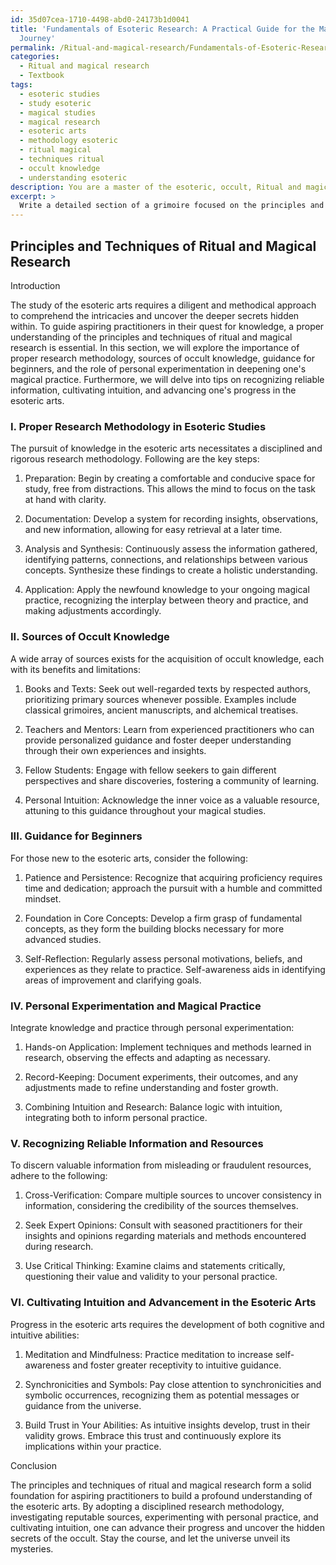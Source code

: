 ```yaml
---
id: 35d07cea-1710-4498-abd0-24173b1d0041
title: 'Fundamentals of Esoteric Research: A Practical Guide for the Magician\''s
  Journey'
permalink: /Ritual-and-magical-research/Fundamentals-of-Esoteric-Research-A-Practical-Guide-for-the-Magicians-Journey/
categories:
  - Ritual and magical research
  - Textbook
tags:
  - esoteric studies
  - study esoteric
  - magical studies
  - magical research
  - esoteric arts
  - methodology esoteric
  - ritual magical
  - techniques ritual
  - occult knowledge
  - understanding esoteric
description: You are a master of the esoteric, occult, Ritual and magical research and education, you have written many textbooks on the subject in ways that provide students with rich and deep understanding of the subject. You are being asked to write textbook-like sections on a topic and you do it with full context, explainability, and reliability in accuracy to the true facts of the topic at hand, in a textbook style that a student would easily be able to learn from, in a rich, engaging, and contextual way. Always include relevant context (such as formulas and history), related concepts, and in a way that someone can gain deep insights from.
excerpt: > 
  Write a detailed section of a grimoire focused on the principles and techniques of ritual and magical research that a student can study to gain profound knowledge and understanding. Discuss the importance of proper research methodology, sources of occult knowledge, guidance for beginners, and the role of personal experimentation in deepening one's magical practice. Additionally, provide tips on recognizing reliable information, cultivating intuition, and advancing one's progress in the esoteric arts.
---
```


## Principles and Techniques of Ritual and Magical Research

Introduction

The study of the esoteric arts requires a diligent and methodical approach to comprehend the intricacies and uncover the deeper secrets hidden within. To guide aspiring practitioners in their quest for knowledge, a proper understanding of the principles and techniques of ritual and magical research is essential. In this section, we will explore the importance of proper research methodology, sources of occult knowledge, guidance for beginners, and the role of personal experimentation in deepening one's magical practice. Furthermore, we will delve into tips on recognizing reliable information, cultivating intuition, and advancing one's progress in the esoteric arts.

### I. Proper Research Methodology in Esoteric Studies

The pursuit of knowledge in the esoteric arts necessitates a disciplined and rigorous research methodology. Following are the key steps:

1. Preparation: Begin by creating a comfortable and conducive space for study, free from distractions. This allows the mind to focus on the task at hand with clarity.

2. Documentation: Develop a system for recording insights, observations, and new information, allowing for easy retrieval at a later time.

3. Analysis and Synthesis: Continuously assess the information gathered, identifying patterns, connections, and relationships between various concepts. Synthesize these findings to create a holistic understanding.

4. Application: Apply the newfound knowledge to your ongoing magical practice, recognizing the interplay between theory and practice, and making adjustments accordingly.

### II. Sources of Occult Knowledge

A wide array of sources exists for the acquisition of occult knowledge, each with its benefits and limitations:

1. Books and Texts: Seek out well-regarded texts by respected authors, prioritizing primary sources whenever possible. Examples include classical grimoires, ancient manuscripts, and alchemical treatises.

2. Teachers and Mentors: Learn from experienced practitioners who can provide personalized guidance and foster deeper understanding through their own experiences and insights.

3. Fellow Students: Engage with fellow seekers to gain different perspectives and share discoveries, fostering a community of learning.

4. Personal Intuition: Acknowledge the inner voice as a valuable resource, attuning to this guidance throughout your magical studies.

### III. Guidance for Beginners

For those new to the esoteric arts, consider the following:

1. Patience and Persistence: Recognize that acquiring proficiency requires time and dedication; approach the pursuit with a humble and committed mindset.

2. Foundation in Core Concepts: Develop a firm grasp of fundamental concepts, as they form the building blocks necessary for more advanced studies.

3. Self-Reflection: Regularly assess personal motivations, beliefs, and experiences as they relate to practice. Self-awareness aids in identifying areas of improvement and clarifying goals.

### IV. Personal Experimentation and Magical Practice

Integrate knowledge and practice through personal experimentation:

1. Hands-on Application: Implement techniques and methods learned in research, observing the effects and adapting as necessary.

2. Record-Keeping: Document experiments, their outcomes, and any adjustments made to refine understanding and foster growth.

3. Combining Intuition and Research: Balance logic with intuition, integrating both to inform personal practice.

### V. Recognizing Reliable Information and Resources

To discern valuable information from misleading or fraudulent resources, adhere to the following:

1. Cross-Verification: Compare multiple sources to uncover consistency in information, considering the credibility of the sources themselves.

2. Seek Expert Opinions: Consult with seasoned practitioners for their insights and opinions regarding materials and methods encountered during research.

3. Use Critical Thinking: Examine claims and statements critically, questioning their value and validity to your personal practice.

### VI. Cultivating Intuition and Advancement in the Esoteric Arts

Progress in the esoteric arts requires the development of both cognitive and intuitive abilities:

1. Meditation and Mindfulness: Practice meditation to increase self-awareness and foster greater receptivity to intuitive guidance.

2. Synchronicities and Symbols: Pay close attention to synchronicities and symbolic occurrences, recognizing them as potential messages or guidance from the universe.

3. Build Trust in Your Abilities: As intuitive insights develop, trust in their validity grows. Embrace this trust and continuously explore its implications within your practice.

Conclusion

The principles and techniques of ritual and magical research form a solid foundation for aspiring practitioners to build a profound understanding of the esoteric arts. By adopting a disciplined research methodology, investigating reputable sources, experimenting with personal practice, and cultivating intuition, one can advance their progress and uncover the hidden secrets of the occult. Stay the course, and let the universe unveil its mysteries.
